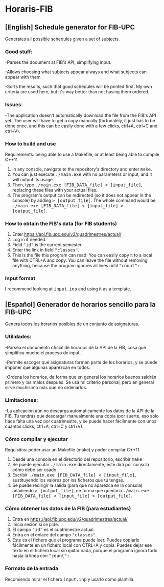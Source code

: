 # Horaris-FIB

## [English] Schedule generator for FIB-UPC 
Generates all possible schedules given a set of subjects.
### Good stuff:
-Parses the document at FIB's API, simplifying input.

-Allows choosing what subjects appear always and what subjects can appear with them. 

-Sorts the results, such that good schedules will be printed first. My own criteria are used here, but it's way better than not having them ordered.

### Issues:
-The application doesn't automatically download the file from the FIB's API yet. The user will have to get a copy manually (fortunately, it just has to be done once, and this can be easily done with a few clicks, ctrl+A, ctrl+C and ctrl+V).

### How to build and use
Requirements: being able to use a Makefile, or at least being able to compile C++11.

1. In any console, navigate to the repository's directory and enter <tt>make</tt>. 
2. You can just execute <tt>./main.exe</tt> with no parameters or input, and it will output its usage.
3. Then, type <tt>./main.exe [FIB_DATA_file] < [input_file]</tt>, replacing these files with your actual files.
4. The program's output can be redirected (so it does not appear in the console) by adding <tt> > [output_file]</tt>. The whole command would be <tt>./main.exe [FIB_DATA_file] < [input_file] > [output_file]</tt>.

### How to obtain the FIB's data (for FIB students)

1. Enter https://api.fib.upc.edu/v2/quadrimestres/actual/
2. Log in if needed.
3. Field <tt>"id"</tt> is the current semester.
4. Enter the link in field <tt>"classes"</tt>.
5. This is the file this program can read. You can easily copy it to a local file with CTRL+A and copy. You can leave the file without removing anything, because the program ignores all lines until <tt>"count":</tt>.

### Input format

I recommend looking at <tt>input.inp</tt> and using it as a template.

## [Español] Generador de horarios sencillo para la FIB-UPC 
Genera todos los horarios posibles de un conjunto de asignaturas.
### Utilidades: 

-Parsea el documento oficial de horarios de la API de la FIB, cosa que simplifica mucho el proceso de input.

-Permite escoger qué asignaturas forman parte de los horarios, y se puede imponer que algunas aparezcan en todos.

-Ordena los horarios, de forma que en general los horarios buenos saldrán primero y los malos después. Se usa mi criterio personal, pero en general sirve muchísimo más que no ordenarlos.
### Limitaciones: 
-La aplicación aún no descarga automáticamente los datos de la API de la FIB. Tú tendrás que descargar manualmente una copia (por suerte, eso solo hace falta una vez por cuatrimestre, y se puede hacer fácilmente con unos cuantos clicks, ctrl+A, ctrl+C y ctrl+V).

### Cómo compilar y ejecutar
Requisitos: poder usar un Makefile (make) y poder compilar C++11.

1. Desde una consola en el directorio del repositorio, escribir <tt>make</tt> 
2. Se puede ejecutar <tt>./main.exe</tt> directamente, éste dirá por consola cómo debe ser usado.
3. Escribir <tt>./main.exe [FIB_DATA_file] < [input_file]</tt>, sustituyendo los valores por los ficheros que tú tengas.
4. Se puede redirigir la salida (para que no aparezca en la consola) añadiendo <tt> > [output_file]</tt>, de forma que quedaría <tt>./main.exe [FIB_DATA_file] < [input_file] > [output_file]</tt>.

### Cómo obtener los datos de la FIB (para estudiantes)

1. Entra en https://api.fib.upc.edu/v2/quadrimestres/actual/
2. Inicia sesión si se pide.
3. El campo <tt>"id"</tt> es el cuatrimestre actual.
4. Entra en el enlace del campo <tt>"classes"</tt>.
5. Este es el fichero que el programa puede leer. Puedes copiarlo fácilmente en un fichero local con CTRL+A y copia. Puedes dejar ese texto en el fichero local sin quitar nada, porque el programa ignora todo hasta la línea con <tt>"count":</tt>.

### Formato de la entrada

Recomiendo mirar el fichero <tt>input.inp</tt> y usarlo como plantilla.